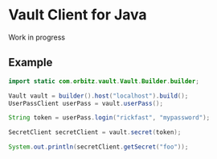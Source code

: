 # Vault Client for Java

Work in progress

## Example

```java
import static com.orbitz.vault.Vault.Builder.builder;

Vault vault = builder().host("localhost").build();
UserPassClient userPass = vault.userPass();

String token = userPass.login("rickfast", "mypassword");

SecretClient secretClient = vault.secret(token);

System.out.println(secretClient.getSecret("foo"));
```

